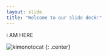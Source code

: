 ```yaml
---
layout: slide
title: "Welcome to our slide deck!"
---
```


i AM HERE

![kimonotocat](https://octodex.github.com/images/kimonotocat.png)
{: .center}
